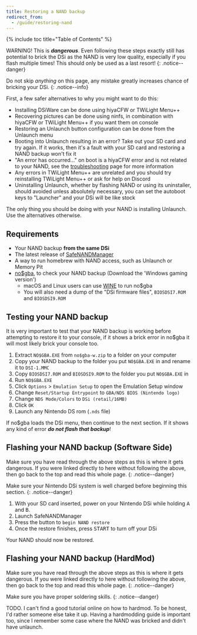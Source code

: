 ```yaml
---
title: Restoring a NAND backup
redirect_from:
  - /guide/restoring-nand
---
```


{% include toc title="Table of Contents" %}

WARNING! This is ***dangerous***. Even following these steps exactly still has potential to brick the DSi as the NAND is very low quality, especially if you flash multiple times! This should only be used as a last resort!
{: .notice--danger}

Do not skip *anything* on this page, any mistake greatly increases chance of bricking your DSi.
{: .notice--info}

First, a few safer alternatives to why you might want to do this:
- Installing DSiWare can be done using hiyaCFW or TWiLight Menu++
- Recovering pictures can be done using ninfs, in combination with hiyaCFW or TWiLight Menu++ if you want them on console
- Restoring an Unlaunch button configuration can be done from the Unlaunch menu
- Booting into Unlaunch resulting in an error? Take out your SD card and try again. If it works, then it's a fault with your SD card and restoring a NAND backup won't fix it
- "An error has occurred..." on boot is a hiyaCFW error and is not related to your NAND, see the [troubleshooting](troubleshooting#hiyacfw) page for more information
- Any errors in TWiLight Menu++ are unrelated and you should try reinstalling TWiLight Menu++ or ask for help on Discord
- Uninstalling Unlaunch, whether by flashing NAND or using its uninstaller, should avoided unless absolutely necessary, you can set the autoboot keys to "Launcher" and your DSi will be like stock

The only thing you should be doing with your NAND is installing Unlaunch. Use the alternatives otherwise.

## Requirements

- Your NAND backup **from the same DSi**
- The latest release of [SafeNANDManager](https://github.com/DS-Homebrew/SafeNANDManager/releases/latest/download/SafeNANDManager.nds)
- A way to run homebrew with NAND access, such as Unlaunch or Memory Pit
- [no$gba](https://problemkaputt.de/gba.htm), to check your NAND backup (Download the 'Windows gaming version')
  - macOS and Linux users can use [WINE](https://winehq.org) to run no$gba
  - You will also need a dump of the "DSi firmware files", `BIOSDSI7.ROM` and `BIOSDSI9.ROM`

## Testing your NAND backup
It is very important to test that your NAND backup is working before attempting to restore it to your console, if it shows a brick error in no$gba it will most likely brick your console too.
1. Extract `NO$GBA.EXE` from `no$gba-w.zip` to a folder on your computer
2. Copy your NAND backup to the folder you put `NO$GBA.EXE` in and rename it to `DSI-1.MMC`
2. Copy `BIOSDSI7.ROM` and `BIOSDSI9.ROM` to the folder you put `NO$GBA.EXE` in
3. Run `NO$GBA.EXE`
4. Click `Options` > `Emulation Setup` to open the Emulation Setup window
5. Change `Reset/Startup Entrypoint` to `GBA/NDS BIOS (Nintendo logo)`
6. Change `NDS Mode/Colors` to `DSi (retail/16MB)`
7. Click `OK`
8. Launch any Nintendo DS rom (`.nds` file)

If no$gba loads the DSi menu, then continue to the next section. If it shows any kind of error ***do not flash that backup***!

## Flashing your NAND backup (Software Side)

Make sure you have read through the above steps as this is where it gets dangerous. If you were linked directly to here without following the above, then go back to the top and read this whole page.
{: .notice--danger}

Make sure your Nintendo DSi system is well charged before beginning this section.
{: .notice--danger}

1. With your SD card inserted, power on your Nintendo DSi while holding <kbd>A</kbd> and <kbd>B</kbd>.
3. Launch SafeNANDManager
4. Press the button to `begin NAND restore`
6. Once the restore finishes, press <kbd>START</kbd> to turn off your DSi

Your NAND should now be restored.

## Flashing your NAND backup (HardMod)

Make sure you have read through the above steps as this is where it gets dangerous. If you were linked directly to here without following the above, then go back to the top and read this whole page.
{: .notice--danger}

Make sure you have proper soldering skills.
{: .notice--danger}

TODO. I can't find a good tutorial online on how to hardmod. To be honest, I'd rather someone else take it up. Having a hardmodding guide is important too, since I remember some case where the NAND was bricked and didn't have unlaunch.
